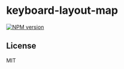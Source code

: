 # keyboard-layout-map

[![NPM version](https://img.shields.io/npm/v/keyboard-layout-map?color=a1b858&label=)](https://www.npmjs.com/package/keyboard-layout-map)

## License

MIT
